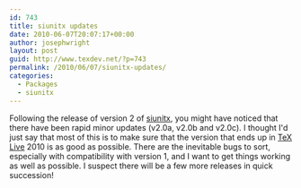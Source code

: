```yaml
---
id: 743
title: siunitx updates
date: 2010-06-07T20:07:17+00:00
author: josephwright
layout: post
guid: http://www.texdev.net/?p=743
permalink: /2010/06/07/siunitx-updates/
categories:
  - Packages
  - siunitx
---
```

Following the release of version 2 of <a title="A comprehensive (SI) units package" href="http://tug.ctan.org/pkg/siunitx">siunitx</a>, you might have noticed that there have been rapid minor updates (v2.0a, v2.0b and v2.0c). I thought I'd just say that most of this is to make sure that the version that ends up in <a title="TeX Live" href="http://www.tug.org/texlive/">TeX Live</a> 2010 is as good as possible. There are the inevitable bugs to sort, especially with compatibility with version 1, and I want to get things working as well as possible. I suspect there will be a few more releases in quick succession!